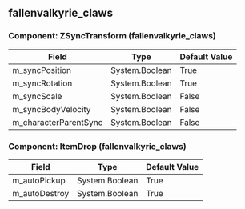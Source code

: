 ## fallenvalkyrie_claws

### Component: ZSyncTransform (fallenvalkyrie_claws)

|Field|Type|Default Value|
|---|---|---|
|m_syncPosition|System.Boolean|True|
|m_syncRotation|System.Boolean|True|
|m_syncScale|System.Boolean|False|
|m_syncBodyVelocity|System.Boolean|False|
|m_characterParentSync|System.Boolean|False|

### Component: ItemDrop (fallenvalkyrie_claws)

|Field|Type|Default Value|
|---|---|---|
|m_autoPickup|System.Boolean|True|
|m_autoDestroy|System.Boolean|True|


